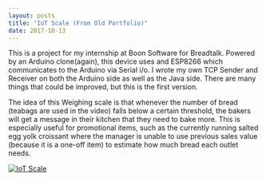 ```yaml
---
layout: posts
title: "IoT Scale (From Old Portfolio)"
date: 2017-10-13
---
```

This is a project for my internship at Boon Software for Breadtalk. Powered by an Arduino clone(again), this device uses and ESP8266 which communicates to the Arduino via Serial i/o. I wrote my own TCP Sender and Receiver on both the Arduino side as well as the Java side. There are many things that could be improved, but this is the first version.

The idea of this Weighing scale is that whenever the number of bread (teabags are used in the video) falls below a certain threshold, the bakers will get a message in their kitchen that they need to bake more. This is especially useful for promotional items, such as the currently running salted egg yolk croissant where the manager is unable to use previous sales value (because it is a one-off item) to estimate how much bread each outlet needs.

[![IoT Scale](https://img.youtube.com/vi/wi4-E1bA4Mc/0.jpg)](https://www.youtube.com/watch?v=wi4-E1bA4Mc)
